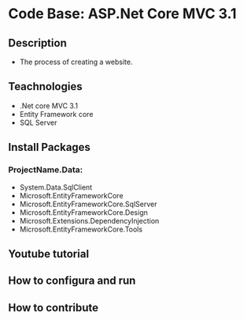 # Code Base: ASP.Net Core MVC 3.1

## Description
- The process of creating a website.

## Teachnologies
- .Net core MVC 3.1 
- Entity Framework core
- SQL Server

## Install Packages

### ProjectName.Data:
- System.Data.SqlClient
- Microsoft.EntityFrameworkCore
- Microsoft.EntityFrameworkCore.SqlServer
- Microsoft.EntityFrameworkCore.Design
- Microsoft.Extensions.DependencyInjection
- Microsoft.EntityFrameworkCore.Tools

## Youtube tutorial
## How to configura and run
## How to contribute
